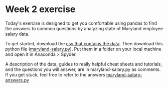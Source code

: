 # Week 2 exercise

Today's exercise is designed to get you comfortable using pandas to find the answers to common questions by analyzing state of Maryland employee salary data.  

To get started, download the [csv that contains the data](data/state-cy-2016.csv).  Then download this python file ([maryland-salary.py](files/maryland-salary.py)). Put them in a folder on your local machine and open it in Anaconda > Spyder.

A description of the data, guides to really helpful cheat sheets and tutorials, and the questions you will answer, are in maryland-salary.py as comments. If you get stuck, feel free to refer to the answers [maryland-salary-answers.py](files/maryland-salary-answers.py)
